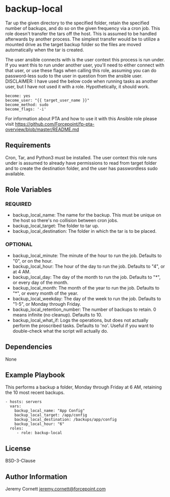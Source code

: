 # backup-local

Tar up the given directory to the specified folder, retain the specified number of backups, and do so on the given 
frequency via a cron job. This role doesn't transfer the tars off the host. This is assumed to be handled afterwards 
by another process. The simplest transfer would be to utilize a mounted drive as the target backup folder so the files 
are moved automatically when the tar is created.

The user ansible connects with is the user context this process is run under.
If you want this to run under another user, you'll need to either connect with that user, or use
these flags when calling this role, assuming you can do password-less sudo to the user in question
from the ansible user. DISCLAIMER: I have used the below code when running tasks as another user,
but I have not used it with a role. Hypothetically, it should work.

    become: yes
    become_user: "{{ target_user_name }}"
    become_method: sudo
    become_flags: '-i'

For information about PTA and how to use it with this Ansible role please visit https://github.com/Forcepoint/fp-pta-overview/blob/master/README.md

## Requirements

Cron, Tar, and Python3 must be installed. The user context this role runs under is assumed to already
have permissions to read from target folder and to create the destination folder, and the user has
passwordless sudo available.

## Role Variables

### REQUIRED
* backup_local_name: The name for the backup. This must be unique on the host so there's no collision between cron jobs.
* backup_local_target: The folder to tar up.
* backup_local_destination: The folder in which the tar is to be placed.

### OPTIONAL
* backup_local_minute: The minute of the hour to run the job. Defaults to "0", or on the hour.
* backup_local_hour: The hour of the day to run the job. Defaults to "4", or at 4 AM.
* backup_local_day: The day of the month to run the job. Defaults to "*", or every day of the month.
* backup_local_month: The month of the year to run the job. Defaults to "*", or every month of the year.
* backup_local_weekday: The day of the week to run the job. Defaults to "1-5", or Monday through Friday.
* backup_local_retention_number: The number of backups to retain. 0 means infinite (no cleanup). Defaults to 10.
* backup_local_what_if: Logs the operations, but does not actually perform the proscribed tasks. 
  Defaults to 'no'. Useful if you want to double-check what the script will actually do.

## Dependencies

None

## Example Playbook

This performs a backup a folder, Monday through Friday at 6 AM, retaining the 10 most recent backups.

    - hosts: servers
      vars:
        backup_local_name: "App Config"
        backup_local_target: /app/config
        backup_local_destination: /backups/app/config
        backup_local_hour: "6"
      roles:
         - role: backup-local

## License

BSD-3-Clause

## Author Information

Jeremy Cornett <jeremy.cornett@forcepoint.com>
